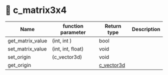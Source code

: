 # 🐾 c\_matrix3x4

| Name               | function parameter | Return type                   | Description |
| ------------------ | ------------------ | ----------------------------- | ----------- |
| get\_matrix\_value | (int, int )        | bool                          |             |
| set\_matrix\_value | (int, int, float)  | void                          |             |
| set\_origin        | (c\_vector3d)      | void                          |             |
| get\_origin        |                    | [c\_vector3d](c\_vector3d.md) |             |
